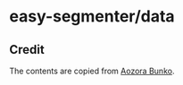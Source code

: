 # easy-segmenter/data

## Credit

The contents are copied from  [Aozora Bunko](https://www.aozora.gr.jp).
